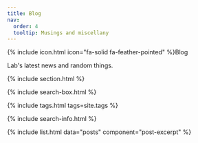 ```yaml
---
title: Blog
nav:
  order: 4
  tooltip: Musings and miscellany
---
```


{% include icon.html icon="fa-solid fa-feather-pointed" %}Blog

Lab's latest news and random things. 

{% include section.html %}

{% include search-box.html %}

{% include tags.html tags=site.tags %}

{% include search-info.html %}

{% include list.html data="posts" component="post-excerpt" %}
